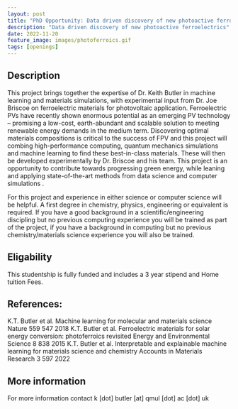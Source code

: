 ```yaml
---
layout: post
title: "PhD Opportunity: Data driven discovery of new photoactive ferroelectrics"
description: "Data driven discovery of new photoactive ferroelectrics"
date: 2022-11-20
feature_image: images/photoferroics.gif
tags: [openings]
---
```


## Description

This project brings together the expertise of Dr. Keith Butler in machine learning and materials simulations, with experimental input from Dr. Joe Briscoe on ferroelectric materials for photovoltaic application. Ferroelectric PVs have recently shown enormous potential as an emerging PV technology – promising a low-cost, earth-abundant and scalable solution to meeting renewable energy demands in the medium term. Discovering optimal materials compositions is critical to the success of FPV and this project will combing high-performance computing, quantum mechanics simulations and machine learning to find these best-in-class materials. These will then be developed experimentally by Dr. Briscoe and his team. This project is an opportunity to contribute towards progressing green energy, while leaning and applying state-of-the-art methods from data science and computer simulations .

For this project and experience in either science or computer science will be helpful. A first degree in chemistry, physics, engineering or equivalent is required. If you have a good background in a scientific/engineering discipling but no previous computing experience you will be trained as part of the project, if you have a background in computing but no previous chemistry/materials science experience you will also be trained.

## Eligability

This studentship is fully funded and includes a 3 year stipend and Home tuition Fees.

## References:
K.T. Butler et al. Machine learning for molecular and materials science Nature 559 547 2018
K.T. Butler et al. Ferroelectric materials for solar energy conversion: photoferroics revisited Energy and Environmental Science 8 838 2015
K.T. Butler et al. Interpretable and explainable machine learning for materials science and chemistry Accounts in Materials Research 3 597 2022

## More information

For more information contact k [dot] butler [at] qmul [dot] ac [dot] uk
